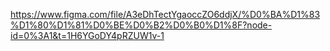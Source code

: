 https://www.figma.com/file/A3eDhTectYgaoccZO6ddjX/%D0%BA%D1%83%D1%80%D1%81%D0%BE%D0%B2%D0%B0%D1%8F?node-id=0%3A1&t=1H6YGoDY4pRZUW1v-1
